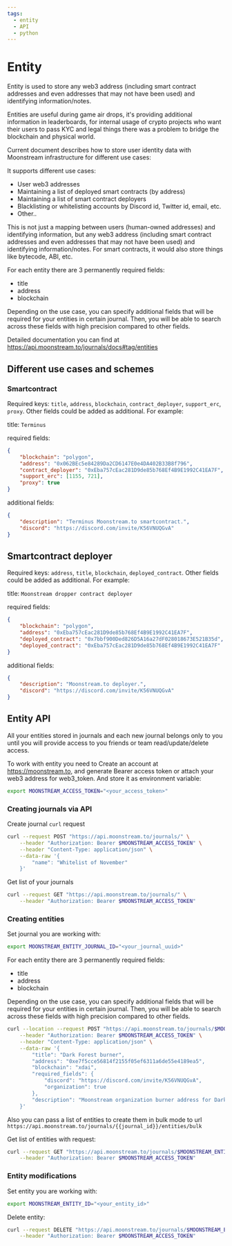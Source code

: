 ```yaml
---
tags:
  - entity
  - API
  - python
---
```


# Entity

Entity is used to store any web3 address (including smart contract addresses and even addresses that may not have been used) and identifying information/notes.

Entities are useful during game air drops, it's providing additional information in leaderboards, for internal usage of crypto projects who want their users to pass KYC and legal things there was a problem to bridge the blockchain and physical world.

Current document describes how to store user identity data with Moonstream infrastructure for different use cases:

It supports different use cases:

-   User web3 addresses
-   Maintaining a list of deployed smart contracts (by address)
-   Maintaining a list of smart contract deployers
-   Blacklisting or whitelisting accounts by Discord id, Twitter id, email, etc.
-   Other..

This is not just a mapping between users (human-owned addresses) and identifying information, but any web3 address (including smart contract addresses and even addresses that may not have been used) and identifying information/notes. For smart contracts, it would also store things like bytecode, ABI, etc.

For each entity there are 3 permanently required fields:

-   title
-   address
-   blockchain

Depending on the use case, you can specify additional fields that will be required for your entities in certain journal. Then, you will be able to search across these fields with high precision compared to other fields.

Detailed documentation you can find at https://api.moonstream.to/journals/docs#tag/entities

## Different use cases and schemes

### Smartcontract

Required keys: `title`, `address`, `blockchain`, `contract_deployer`, `support_erc`, `proxy`. Other fields could be added as additional. For example:

title: `Terminus`

required fields:

```json
{
	"blockchain": "polygon",
	"address": "0x062BEc5e84289Da2CD6147E0e4DA402B33B8f796",
	"contract_deployer": "0xEba757cEac281D9de85b768Ef4B9E1992C41EA7F",
	"support_erc": [1155, 721],
	"proxy": true
}
```

additional fields:

```json
{
	"description": "Terminus Moonstream.to smartcontract.",
	"discord": "https://discord.com/invite/K56VNUQGvA"
}
```

## Smartcontract deployer

Required keys: `address`, `title`, `blockchain`, `deployed_contract`. Other fields could be added as additional. For example:

title: `Moonstream dropper contract deployer`

required fields:

```json
{
	"blockchain": "polygon",
	"address": "0xEba757cEac281D9de85b768Ef4B9E1992C41EA7F",
	"deployed_contract": "0x7bbf900Ded826D5A16a27dF028018673E521B35d",
	"deployed_contract": "0xEba757cEac281D9de85b768Ef4B9E1992C41EA7F"
}
```

additional fields:

```json
{
	"description": "Moonstream.to deployer.",
	"discord": "https://discord.com/invite/K56VNUQGvA"
}
```

## Entity API

All your entities stored in journals and each new journal belongs only to you until you will provide access to you friends or team read/update/delete access.

To work with entity you need to Create an account at https://moonstream.to, and generate Bearer access token or attach your web3 address for web3_token. And store it as environment variable:

```bash
export MOONSTREAM_ACCESS_TOKEN="<your_access_token>"
```

### Creating journals via API

Create journal `curl` request

```bash
curl --request POST "https://api.moonstream.to/journals/" \
    --header "Authorization: Bearer $MOONSTREAM_ACCESS_TOKEN" \
    --header "Content-Type: application/json" \
    --data-raw '{
        "name": "Whitelist of November"
    }'
```

Get list of your journals

```bash
curl --request GET "https://api.moonstream.to/journals/" \
    --header "Authorization: Bearer $MOONSTREAM_ACCESS_TOKEN"
```

### Creating entities

Set journal you are working with:

```bash
export MOONSTREAM_ENTITY_JOURNAL_ID="<your_journal_uuid>"
```

For each entity there are 3 permanently required fields:

-   title
-   address
-   blockchain

Depending on the use case, you can specify additional fields that will be required for your entities in certain journal. Then, you will be able to search across these fields with high precision compared to other fields.

```bash
curl --location --request POST "https://api.moonstream.to/journals/$MOONSTREAM_ENTITY_JOURNAL_ID/entities" \
    --header "Authorization: Bearer $MOONSTREAM_ACCESS_TOKEN" \
    --header "Content-Type: application/json" \
    --data-raw '{
        "title": "Dark Forest burner",
        "address": "0xe7f5cce56814f2155f05ef6311a6de55e4189ea5",
        "blockchain": "xdai",
        "required_fields": {
            "discord": "https://discord.com/invite/K56VNUQGvA",
            "organization": true
        },
        "description": "Moonstream organization burner address for Dark Forest game."
    }'
```

Also you can pass a list of entities to create them in bulk mode to url `https://api.moonstream.to/journals/{{journal_id}}/entities/bulk`

Get list of entities with request:

```bash
curl --request GET "https://api.moonstream.to/journals/$MOONSTREAM_ENTITY_JOURNAL_ID/entities" \
    --header "Authorization: Bearer $MOONSTREAM_ACCESS_TOKEN"
```

### Entity modifications

Set entity you are working with:

```bash
export MOONSTREAM_ENTITY_ID="<your_entity_id>"
```

Delete entity:

```bash
curl --request DELETE "https://api.moonstream.to/journals/$MOONSTREAM_ENTITY_JOURNAL_ID/entities/$MOONSTREAM_ENTITY_ID" \
    --header "Authorization: Bearer $MOONSTREAM_ACCESS_TOKEN"
```
